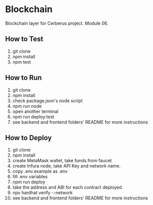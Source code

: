 # Blockchain

Blockchain layer for Cerberus project. Module 06.

## How to Test

1. git clone
2. npm install
3. npm test

## How to Run

1. git clone
2. npm install
3. check package.json's node script
4. npm run node
5. open another terminal
6. npm run deploy:test
7. see backend and frontend folders' README for more instructions

## How to Deploy

1. git clone
2. npm install
3. create MetaMask wallet, take funds from faucet
4. create Infura node, take API Key and network name.
5. copy .env.example as .env
6. fill .env variables
7. npm run deploy
8. take the address and ABI for each contract deployed
9. npx hardhat verify --network <network name> <contract address>
10. see backend and frontend folders' README for more instructions
